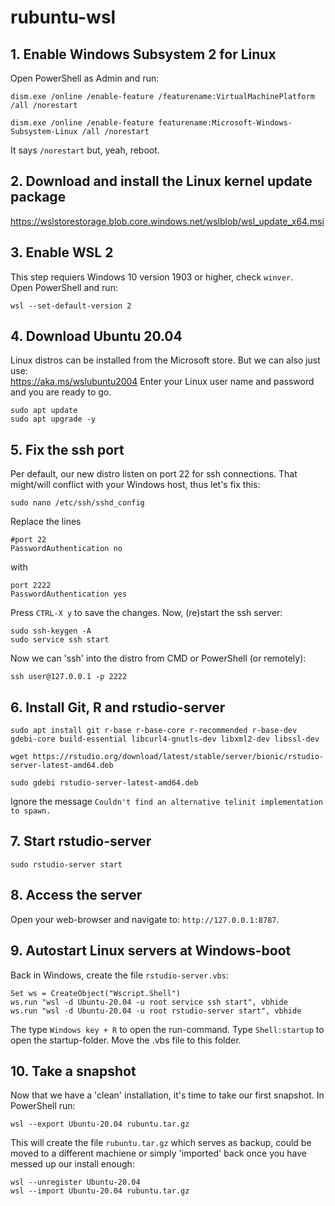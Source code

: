 # rubuntu-wsl

## 1. Enable Windows Subsystem 2 for Linux

Open PowerShell as Admin and run:

```
dism.exe /online /enable-feature /featurename:VirtualMachinePlatform /all /norestart

dism.exe /online /enable-feature featurename:Microsoft-Windows-Subsystem-Linux /all /norestart
```

It says `/norestart` but, yeah, reboot.

## 2. Download and install the Linux kernel update package

https://wslstorestorage.blob.core.windows.net/wslblob/wsl_update_x64.msi

## 3. Enable WSL 2

This step requiers Windows 10 version 1903 or higher, check `winver`.  
Open PowerShell and run:
```
wsl --set-default-version 2
```

## 4. Download Ubuntu 20.04

Linux distros can be installed from the Microsoft store. But we can also just use:  
https://aka.ms/wslubuntu2004
Enter your Linux user name and password and you are ready to go.

```
sudo apt update
sudo apt upgrade -y
```

## 5. Fix the ssh port

Per default, our new distro listen on port 22 for ssh connections.
That might/will conflict with your Windows host, thus let's fix this:

```
sudo nano /etc/ssh/sshd_config
```

Replace the lines

```
#port 22
PasswordAuthentication no
```

with

```
port 2222
PasswordAuthentication yes
```

Press `CTRL-X y` to save the changes. Now, (re)start the ssh server:

```
sudo ssh-keygen -A
sudo service ssh start
```
Now we can 'ssh' into the distro from CMD or PowerShell (or remotely):
```
ssh user@127.0.0.1 -p 2222
```

## 6. Install Git, R and rstudio-server

```
sudo apt install git r-base r-base-core r-recommended r-base-dev gdebi-core build-essential libcurl4-gnutls-dev libxml2-dev libssl-dev  

wget https://rstudio.org/download/latest/stable/server/bionic/rstudio-server-latest-amd64.deb  

sudo gdebi rstudio-server-latest-amd64.deb  
```

Ignore the message `Couldn't find an alternative telinit implementation to spawn.`

## 7. Start rstudio-server

```
sudo rstudio-server start
```

## 8. Access the server

Open your web-browser and navigate to: `http://127.0.0.1:8787`.

## 9. Autostart Linux servers at Windows-boot

Back in Windows, create the file `rstudio-server.vbs`:
```
Set ws = CreateObject("Wscript.Shell")  
ws.run "wsl -d Ubuntu-20.04 -u root service ssh start", vbhide  
ws.run "wsl -d Ubuntu-20.04 -u root rstudio-server start", vbhide  
```

The type `Windows key + R` to open the run-command.
Type `Shell:startup` to open the startup-folder.
Move the .vbs file to this folder.

## 10. Take a snapshot

Now that we have a 'clean' installation, it's time to take our first
snapshot. In PowerShell run:

```
wsl --export Ubuntu-20.04 rubuntu.tar.gz
```

This will create the file `rubuntu.tar.gz` which serves as backup, could be moved to a different machiene or simply 'imported' back once you have messed up our install enough:

```
wsl --unregister Ubuntu-20.04
wsl --import Ubuntu-20.04 rubuntu.tar.gz
```
